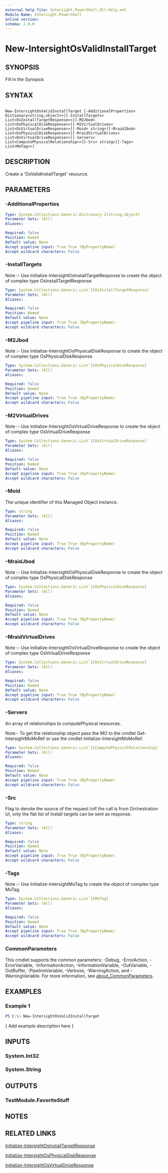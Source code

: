 ```yaml
---
external help file: Intersight.PowerShell.dll-Help.xml
Module Name: Intersight.PowerShell
online version:
schema: 2.0.0
---
```


# New-IntersightOsValidInstallTarget

## SYNOPSIS
Fill in the Synopsis

## SYNTAX

```

New-IntersightOsValidInstallTarget [-AdditionalProperties< Dictionary<string,object>>][-InstallTargets< List<OsInstallTargetResponse>>][-M2Jbod< List<OsPhysicalDiskResponse>>][-M2VirtualDrives< List<OsVirtualDriveResponse>>][-Moid< string>][-MraidJbod< List<OsPhysicalDiskResponse>>][-MraidVirtualDrives< List<OsVirtualDriveResponse>>][-Servers< List<ComputePhysicalRelationship>>][-Src< string>][-Tags< List<MoTag>>]

```

## DESCRIPTION
Create a &apos;OsValidInstallTarget&apos; resource.

## PARAMETERS

### -AdditionalProperties


```yaml
Type: System.Collections.Generic.Dictionary`2[string,object]
Parameter Sets: (All)
Aliases:

Required: false
Position: Named
Default value: None
Accept pipeline input: True True (ByPropertyName)
Accept wildcard characters: False
```

### -InstallTargets


Note :- Use Initialize-IntersightOsInstallTargetResponse to create the object of complex type OsInstallTargetResponse

```yaml
Type: System.Collections.Generic.List`1[OsInstallTargetResponse]
Parameter Sets: (All)
Aliases:

Required: false
Position: Named
Default value: None
Accept pipeline input: True True (ByPropertyName)
Accept wildcard characters: False
```

### -M2Jbod


Note :- Use Initialize-IntersightOsPhysicalDiskResponse to create the object of complex type OsPhysicalDiskResponse

```yaml
Type: System.Collections.Generic.List`1[OsPhysicalDiskResponse]
Parameter Sets: (All)
Aliases:

Required: false
Position: Named
Default value: None
Accept pipeline input: True True (ByPropertyName)
Accept wildcard characters: False
```

### -M2VirtualDrives


Note :- Use Initialize-IntersightOsVirtualDriveResponse to create the object of complex type OsVirtualDriveResponse

```yaml
Type: System.Collections.Generic.List`1[OsVirtualDriveResponse]
Parameter Sets: (All)
Aliases:

Required: false
Position: Named
Default value: None
Accept pipeline input: True True (ByPropertyName)
Accept wildcard characters: False
```

### -Moid
The unique identifier of this Managed Object instance.

```yaml
Type: string
Parameter Sets: (All)
Aliases:

Required: false
Position: Named
Default value: None
Accept pipeline input: True True (ByPropertyName)
Accept wildcard characters: False
```

### -MraidJbod


Note :- Use Initialize-IntersightOsPhysicalDiskResponse to create the object of complex type OsPhysicalDiskResponse

```yaml
Type: System.Collections.Generic.List`1[OsPhysicalDiskResponse]
Parameter Sets: (All)
Aliases:

Required: false
Position: Named
Default value: None
Accept pipeline input: True True (ByPropertyName)
Accept wildcard characters: False
```

### -MraidVirtualDrives


Note :- Use Initialize-IntersightOsVirtualDriveResponse to create the object of complex type OsVirtualDriveResponse

```yaml
Type: System.Collections.Generic.List`1[OsVirtualDriveResponse]
Parameter Sets: (All)
Aliases:

Required: false
Position: Named
Default value: None
Accept pipeline input: True True (ByPropertyName)
Accept wildcard characters: False
```

### -Servers
An array of relationships to computePhysical resources.

 Note:- To get the relationship object pass the MO to the cmdlet Get-IntersightMoMoRef 
or use the cmdlet Initialize-IntersightMoMoRef.

```yaml
Type: System.Collections.Generic.List`1[ComputePhysicalRelationship]
Parameter Sets: (All)
Aliases:

Required: false
Position: Named
Default value: None
Accept pipeline input: True True (ByPropertyName)
Accept wildcard characters: False
```

### -Src
Flag to denote the source of the request.\nIf the call is from Orchestration UI, only the flat list of Install targets can be sent as response.

```yaml
Type: string
Parameter Sets: (All)
Aliases:

Required: false
Position: Named
Default value: None
Accept pipeline input: True True (ByPropertyName)
Accept wildcard characters: False
```

### -Tags


Note :- Use Initialize-IntersightMoTag to create the object of complex type MoTag

```yaml
Type: System.Collections.Generic.List`1[MoTag]
Parameter Sets: (All)
Aliases:

Required: false
Position: Named
Default value: None
Accept pipeline input: True True (ByPropertyName)
Accept wildcard characters: False
```


### CommonParameters
This cmdlet supports the common parameters: -Debug, -ErrorAction, -ErrorVariable, -InformationAction, -InformationVariable, -OutVariable, -OutBuffer, -PipelineVariable, -Verbose, -WarningAction, and -WarningVariable. For more information, see [about_CommonParameters](http://go.microsoft.com/fwlink/?LinkID=113216).

## EXAMPLES

### Example 1
```powershell
PS C:\> New-IntersightOsValidInstallTarget
```

{ Add example description here }

## INPUTS

### System.Int32

### System.String

## OUTPUTS

### TestModule.FavoriteStuff

## NOTES

## RELATED LINKS

[Initialize-IntersightOsInstallTargetResponse](./Initialize-IntersightOsInstallTargetResponse.md)

[Initialize-IntersightOsPhysicalDiskResponse](./Initialize-IntersightOsPhysicalDiskResponse.md)

[Initialize-IntersightOsVirtualDriveResponse](./Initialize-IntersightOsVirtualDriveResponse.md)
